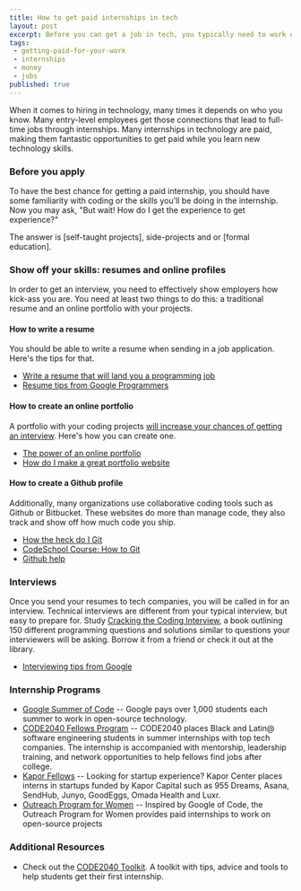 ```yaml
---
title: How to get paid internships in tech
layout: post
excerpt: Before you can get a job in tech, you typically need to work on internships. Luckily, many tech internships are paid. Here's how to get them 
tags:
 - getting-paid-for-your-work
 - internships
 - money
 - jobs
published: true
---
```


When it comes to hiring in technology, many times it depends on who you know. Many entry-level employees get those connections that lead to full-time jobs through internships. Many internships in technology are paid, making them fantastic opportunities to get paid while you learn new technology skills.

### Before you apply
To have the best chance for getting a paid internship, you should have some familiarity with coding or the skills you'll be doing in the internship. Now you may ask, "But wait! How do I get the experience to get experience?" 

The answer is [self-taught projects], side-projects and or [formal education].

### Show off your skills: resumes and online profiles

In order to get an interview, you need to effectively show employers how kick-ass you are. You need at least two things to do this: a traditional resume and an online portfolio with your projects. 

#### How to write a resume
You should be able to write a resume when sending in a job application. Here's the tips for that.
* [Write a resume that will land you a programming job](http://www.techrepublic.com/blog/software-engineer/write-a-resume-that-will-land-you-a-programming-job/)
* [Resume tips from Google Programmers](http://www.youtube.com/watch?v=5wa9J7iXOh0&feature=youtu.be)

#### How to create an online portfolio
A portfolio with your coding projects [will increase your chances of getting an interview](http://news.dice.com/2012/06/18/coding-portfolio-resume/). Here's how you can create one.
* [The power of an online portfolio](http://grokcode.com/58/the-power-of-a-programming-portfolio/)
* [How do I make a great portfolio website](https://www.lessannoyingcrm.com/blog/Programmer_Portfolio)

#### How to create a Github profile
Additionally, many organizations use collaborative coding tools such as Github or Bitbucket. These websites do more than manage code, they also track and show off how much code you ship.
* [How the heck do I Git](http://lifehacker.com/5983680/how-the-heck-do-i-use-github)
* [CodeSchool Course: How to Git](https://www.codeschool.com/courses/try-git)
* [Github help](https://help.github.com/categories/54/articles)

### Interviews

Once you send your resumes to tech companies, you will be called in for an interview. Technical interviews are different from your typical interview, but easy to prepare for. Study [Cracking the Coding Interview](http://www.amazon.com/books/dp/098478280X), a book outlining 150 different programming questions and solutions similar to questions your interviewers will be asking. Borrow it from a friend or check it out at the library.

* [Interviewing tips from Google](http://www.google.com/about/jobs/lifeatgoogle/interviewinggoogle.html)


### Internship Programs
* [Google Summer of Code](https://developers.google.com/open-source/soc/?csw=1) -- Google pays over 1,000 students each summer to work in open-source technology.
* [CODE2040 Fellows Program](http://code2040.org) -- CODE2040 places Black and Latin@ software engineering students in summer internships with top tech companies. The internship is accompanied with mentorship, leadership training, and network opportunities to help fellows find jobs after college.
* [Kapor Fellows](http://kaporcenter.org/fellows/) --  Looking for startup experience? Kapor Center places interns in startups funded by Kapor Capital such as 955 Dreams, Asana, SendHub, Junyo, GoodEggs, Omada Health and Luxr.
*  [Outreach Program for Women](http://gnome.org/opw/) -- Inspired by Google of Code, the Outreach Program for Women provides paid internships to work on open-source projects


### Additional Resources
* Check out the [CODE2040 Toolkit](http://toolkit.code2040.org/). A toolkit with tips, advice and tools to help students get their first internship.
